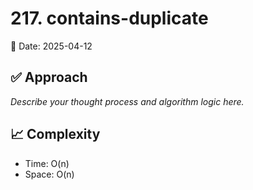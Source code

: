 # 217. contains-duplicate

📅 Date: 2025-04-12

## ✅ Approach

_Describe your thought process and algorithm logic here._

## 📈 Complexity

- Time: O(n)
- Space: O(n)
